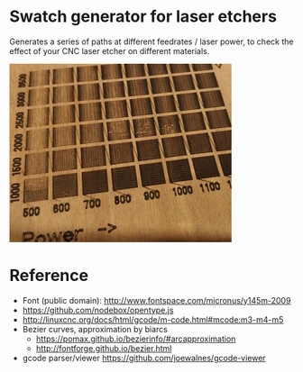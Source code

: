 # Swatch generator for laser etchers

Generates a series of paths at different feedrates / laser power, to check the effect of your CNC laser etcher on different materials.

![Example on plywood](swatch.jpg)

# Reference
 - Font (public domain): http://www.fontspace.com/micronus/y145m-2009
 - https://github.com/nodebox/opentype.js
 - http://linuxcnc.org/docs/html/gcode/m-code.html#mcode:m3-m4-m5
 - Bezier curves, approximation by biarcs
     - https://pomax.github.io/bezierinfo/#arcapproximation
     - http://fontforge.github.io/bezier.html
 - gcode parser/viewer https://github.com/joewalnes/gcode-viewer
